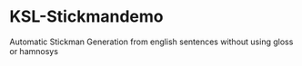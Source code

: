 # KSL-Stickmandemo
Automatic Stickman Generation from english sentences without using gloss or hamnosys
